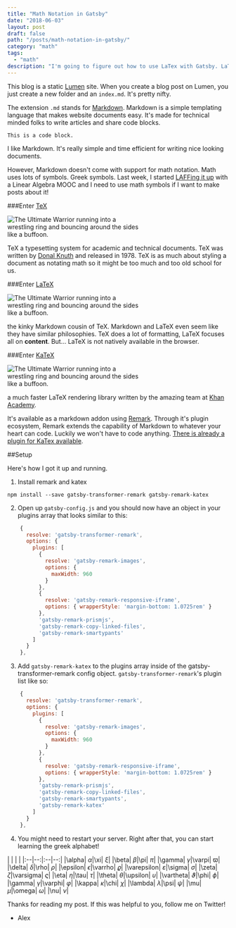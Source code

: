 ```yaml
---
title: "Math Notation in Gatsby"
date: "2018-06-03"
layout: post
draft: false
path: "/posts/math-notation-in-gatsby/"
category: "math"
tags:
  - "math"
description: "I'm going to figure out how to use LaTex with Gatsby. LaText is a markup language specifically for printing mathematical notation. Gatsby Lumen is a blog framework built in react. Combining them brings great mathematical power with very little responsibility."
---
```


This blog is a static [Lumen](https://github.com/alxshelepenok/gatsby-starter-lumen) site. When you create a blog post on Lumen, you just create a new folder and an `index.md`. It's pretty nifty.

The extension `.md` stands for [Markdown](https://www.markdownguide.org/). Markdown is a simple templating language that makes website documents easy. It's made for technical minded folks to write articles and share code blocks.

```
This is a code block.
```

I like Markdown. It's really simple and time efficient for writing nice looking documents. 

However, Markdown doesn't come with support for math notation. Math uses lots of symbols. Greek symbols. Last week, I started [LAFFing it up](https://courses.edx.org/courses/course-v1:UTAustinX+UT.5.05x+1T2018/course/) with a Linear Algebra MOOC and I need to use math symbols if I want to make posts about it!

###Enter [TeX](https://en.wikipedia.org/wiki/TeX) 

<img src='https://media.giphy.com/media/aQy105Ao1OaMU/giphy.gif' style='max-width: 300px; min-width: 300px' alt='The Ultimate Warrior running into a wrestling ring and bouncing around the sides like a buffoon.'>
</img>

TeX a typesetting system for academic and technical documents. TeX was written by [Donal Knuth](https://en.wikipedia.org/wiki/TeX) and released in 1978. TeX is as much about styling a document as notating math so it might be too much and too old school for us.

###Enter [LaTeX](https://www.latex-project.org/)

<img src='https://media.giphy.com/media/4FIj8fevJkFNK/giphy.gif' style='max-width: 300px; min-width: 300px' alt='The Ultimate Warrior running into a wrestling ring and bouncing around the sides like a buffoon.'>
</img>

the kinky Markdown cousin of TeX. Markdown and LaTeX even seem like they have similar philosophies. TeX does a lot of formatting, LaTeX focuses all on __content__. But... LaTeX is not natively available in the browser. 

###Enter [KaTeX](https://khan.github.io/KaTeX/)

<img src='https://media.giphy.com/media/BDQlULh7lBK12/giphy.gif' style='max-width: 300px; min-width: 300px' alt='The Ultimate Warrior running into a wrestling ring and bouncing around the sides like a buffoon.'>
</img>

a much faster LaTeX rendering library written by the amazing team at [Khan Academy](https://www.khanacademy.org/). 

It's available as a markdown addon using [Remark](https://github.com/remarkjs/remark). Through it's plugin ecosystem, Remark extends the capability of Markdown to whatever your heart can code. Luckily we won't have to code anything. [There is already a plugin for KaTex available](https://github.com/gatsbyjs/gatsby/tree/master/packages/gatsby-transformer-remark).

##Setup

Here's how I got it up and running.

1. Install remark and katex

`npm install --save gatsby-transformer-remark gatsby-remark-katex`

2. Open up `gatsby-config.js` and you should now have an object in your plugins array that looks similar to this:

```Javascript
    {
      resolve: 'gatsby-transformer-remark',
      options: {
        plugins: [
          {
            resolve: 'gatsby-remark-images',
            options: {
              maxWidth: 960
            }
          },
          {
            resolve: 'gatsby-remark-responsive-iframe',
            options: { wrapperStyle: 'margin-bottom: 1.0725rem' }
          },
          'gatsby-remark-prismjs',
          'gatsby-remark-copy-linked-files',
          'gatsby-remark-smartypants'
        ]
      }
    },
``` 

3. Add `gatsby-remark-katex` to the plugins array inside of the gatsby-transformer-remark config object. `gatsby-transformer-remark`'s plugin list like so:

```Javascript
    {
      resolve: 'gatsby-transformer-remark',
      options: {
        plugins: [
          {
            resolve: 'gatsby-remark-images',
            options: {
              maxWidth: 960
            }
          },
          {
            resolve: 'gatsby-remark-responsive-iframe',
            options: { wrapperStyle: 'margin-bottom: 1.0725rem' }
          },
          'gatsby-remark-prismjs',
          'gatsby-remark-copy-linked-files',
          'gatsby-remark-smartypants',
          'gatsby-remark-katex'
        ]
      }
    },
``` 

4. You might need to restart your server. Right after that, you can start learning the greek alphabet!

| | | |
|:--|--:|:--|--:|
|\alpha| $\alpha$|\xi| $\xi$|
|\beta| $\beta$|\pi| $\pi$|
|\gamma| $\gamma$|\varpi| $\varpi$|
|\delta| $\delta$|\rho| $\rho$|
|\epsilon| $\epsilon$|\varrho| $\varrho$|
|\varepsilon| $\varepsilon$|\sigma| $\sigma$|
|\zeta| $\zeta$|\varsigma| $\varsigma$|
|\eta| $\eta$|\tau| $\tau$|
|\theta| $\theta$|\upsilon| $\upsilon$|
|\vartheta| $\vartheta$|\phi| $\phi$|
|\gamma| $\gamma$|\varphi| $\varphi$|
|\kappa| $\kappa$|\chi| $\chi$|
|\lambda| $\lambda$|\psi| $\psi$|
|\mu| $\mu$|\omega| $\omega$|
|\nu| $\nu$|

Thanks for reading my post. If this was helpful to you, follow me on Twitter!

- Alex
